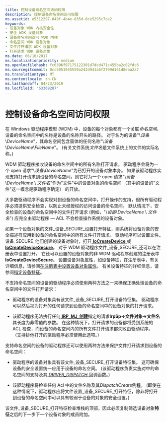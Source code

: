 ```yaml
---
title: 控制设备命名空间访问权限
description: 控制设备命名空间访问权限
ms.assetid: e5312297-849f-4b4e-835d-0ce5295c7ce2
keywords:
- 设备对象 WDK 内核安全性
- 安全 WDK 设备对象
- 设备命名空间访问 WDK 内核
- 命名空间 WDK 设备对象
- 文件打开请求 WDK 设备对象
- 打开请求 WDK 设备对象
ms.date: 06/16/2017
ms.localizationpriority: medium
ms.openlocfilehash: fc6396f97175122301d7dcd471c455ba2c02fdc6
ms.sourcegitcommit: 0cc5051945559a242d941a6f2799d161d8eba2a7
ms.translationtype: MT
ms.contentlocale: zh-CN
ms.lasthandoff: 04/23/2019
ms.locfileid: "63369287"
---
```

# <a name="controlling-device-namespace-access"></a>控制设备命名空间访问权限





在 Windows 驱动程序模型 (WDM) 中，设备的每个对象都有一个关联*命名空间*。 设备的命名空间中的名称是设备的名称开头的路径。 对于名为的设备"\\*设备*\\*DeviceName*"，其命名空间包含窗体的任何名称"\\*设备*\\*DeviceName*\\*FileName*"。 (有关文件系统*文件名*是文件系统上的文件的实际名称。)

WDM 驱动程序接收设备的命名空间中的所有名称打开请求。 驱动程序会将为一个 open 请求"\\*设备*\\*DeviceName*"为已打开的设备对象本身。 如果该驱动程序实现支持打开请求到设备的命名空间，则它将为一个 open 请求"\\*设备*\\*DeviceName* \\ *文件名*"作为"文件"中的设备对象的命名空间 （其中的设备的"文件"这一概念是驱动程序确定） 的开放。

大多数驱动程序不会实现对到设备的命名空间中，打开操作的支持，但所有驱动程序必须提供安全检查，以防止未经授权的访问设备的命名空间。 默认情况下，安全检查的设备的命名空间中的文件打开请求 (例如，"\\*设备*\\*DeviceName* \\ *文件名*") 应完全由驱动程序 — ACL 不会检查操作系统的设备对象。

如果一个设备对象的文件\_设备\_SECURE\_设置打开特征，则系统将设备对象的安全描述符应用到设备的命名空间中的所有文件打开请求。 驱动程序可以设置文件\_设备\_SECURE\_他们创建的设备对象时，打开[ **IoCreateDevice** ](https://msdn.microsoft.com/library/windows/hardware/ff548397)或[ **IoCreateDeviceSecure**](https://msdn.microsoft.com/library/windows/hardware/ff548407)。 对于 WDM 驱动程序文件\_设备\_SECURE\_还可以在注册表中设置打开。 它还可以设置的设备对象的非 WDM 驱动程序创建的注册表中**IoCreateDeviceSecure**。 设置设备对象属性，如设备特征，在注册表中，有关详细信息，请参阅[在注册表中设置设备对象属性](setting-device-object-properties-in-the-registry.md)。 有关设备特征的详细信息，请参阅[指定设备特征](specifying-device-characteristics.md)。

不支持命名空间的设备的驱动程序必须使用两种方法之一来确保正确处理设备的命名空间中的文件打开请求：

-   驱动程序的设备对象具有该文件\_设备\_SECURE\_打开设备特征集。 驱动程序可以然后视为打开的任何请求到设备的命名空间中的设备对象的打开请求。

-   该驱动程序无法执行任何[ **IRP\_MJ\_创建**](https://msdn.microsoft.com/library/windows/hardware/ff550729)指定的请求**IrpSp-&gt;文件对象-&gt;文件名**其长度为非零值的参数。 在这种情况下，打开请求的设备都将受到系统的 ACL 检查，而设备的命名空间内的所有文件打开请求都失败由驱动程序。 （支持排他打开的驱动程序必须使用此选项。）

支持命名空间的设备的驱动程序还可以使用两种方法来保护文件打开请求到设备的命名空间：

-   驱动程序的设备对象具有该文件\_设备\_SECURE\_打开设备特征集。 这可确保设备的安全设置统一应用于设备的命名空间。 (该驱动程序负责实施对中的命名空间的支持及其[ *DRIVER_DISPATCH* ](https://docs.microsoft.com/windows-hardware/drivers/ddi/content/wdm/nc-wdm-driver_dispatch)回调函数。)

-   该驱动程序将检查任何 Acl 中的文件名称及其*DispatchCreate*例程。 (即使在这种情况下，驱动程序应将文件设置\_设备\_SECURE\_打开特征，除非将打开到设备的命名空间中可以具有较弱于设备的对象的安全设置。)

该文件\_设备\_SECURE\_打开特征检查堆栈的顶部，因此必须复制筛选设备对象**特征**之后的下一步下一个设备对象的成员附加。

 

 




